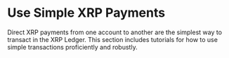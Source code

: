 # Use Simple XRP Payments

Direct XRP payments from one account to another are the simplest way to transact in the XRP Ledger. This section includes tutorials for how to use simple transactions proficiently and robustly.
